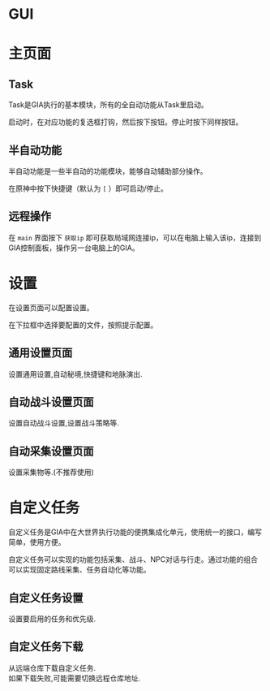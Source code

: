# GUI

# 主页面

## Task

Task是GIA执行的基本模块，所有的全自动功能从Task里启动。

启动时，在对应功能的复选框打钩，然后按下按钮。停止时按下同样按钮。

## 半自动功能

半自动功能是一些半自动的功能模块，能够自动辅助部分操作。

在原神中按下快捷键（默认为 `[` ）即可启动/停止。

## 远程操作

在 `main` 界面按下 `获取ip` 即可获取局域网连接ip，可以在电脑上输入该ip，连接到GIA控制面板，操作另一台电脑上的GIA。

# 设置

在设置页面可以配置设置。

在下拉框中选择要配置的文件，按照提示配置。

## 通用设置页面

设置通用设置,自动秘境,快捷键和地脉演出.

## 自动战斗设置页面

设置自动战斗设置,设置战斗策略等.

## 自动采集设置页面

设置采集物等.(不推荐使用)


# 自定义任务

自定义任务是GIA中在大世界执行功能的便携集成化单元，使用统一的接口，编写简单，使用方便。

自定义任务可以实现的功能包括采集、战斗、NPC对话与行走。通过功能的组合可以实现固定路线采集、任务自动化等功能。

## 自定义任务设置

设置要启用的任务和优先级.

## 自定义任务下载

从远端仓库下载自定义任务. \
如果下载失败,可能需要切换远程仓库地址.
